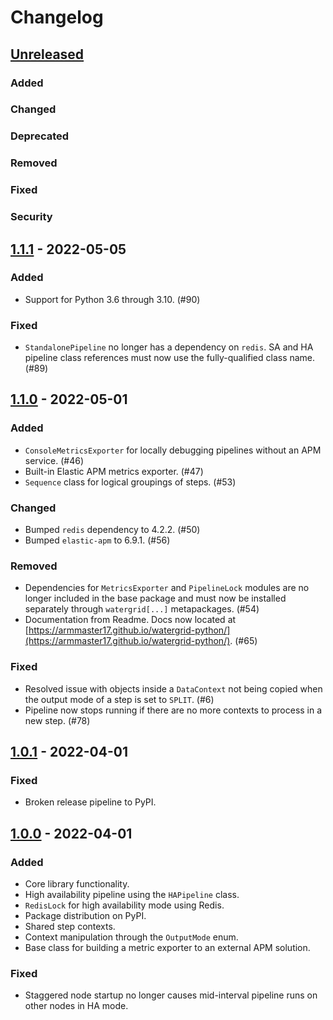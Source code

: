 # Changelog

## [Unreleased]

### Added

### Changed

### Deprecated

### Removed

### Fixed

### Security

## [1.1.1] - 2022-05-05

### Added

- Support for Python 3.6 through 3.10. (#90)

### Fixed

- `StandalonePipeline` no longer has a dependency on `redis`. SA and HA pipeline class references must now use the fully-qualified class name. (#89)

## [1.1.0] - 2022-05-01

### Added

- `ConsoleMetricsExporter` for locally debugging pipelines without an APM service. (#46)
- Built-in Elastic APM metrics exporter. (#47)
- `Sequence` class for logical groupings of steps. (#53)

### Changed

- Bumped `redis` dependency to 4.2.2. (#50)
- Bumped `elastic-apm` to 6.9.1. (#56)

### Removed

- Dependencies for `MetricsExporter` and `PipelineLock` modules are no longer included in the base package and must
now be installed separately through `watergrid[...]` metapackages. (#54)
- Documentation from Readme. Docs now located at
[https://armmaster17.github.io/watergrid-python/](https://armmaster17.github.io/watergrid-python/). (#65)

### Fixed

- Resolved issue with objects inside a `DataContext` not being copied when the
  output mode of a step is set to `SPLIT`. (#6)
- Pipeline now stops running if there are no more contexts to process in a new step. (#78)

## [1.0.1] - 2022-04-01
### Fixed

- Broken release pipeline to PyPI.

## [1.0.0] - 2022-04-01
### Added

- Core library functionality.
- High availability pipeline using the `HAPipeline` class.
- `RedisLock` for high availability mode using Redis.
- Package distribution on PyPI.
- Shared step contexts.
- Context manipulation through the `OutputMode` enum.
- Base class for building a metric exporter to an external APM solution.

### Fixed

- Staggered node startup no longer causes mid-interval pipeline runs on other nodes in HA mode.


[Unreleased]: https://github.com/ARMmaster17/watergrid-python/compare/1.1.1...HEAD
[1.1.1]: https://github.com/ARMmaster17/watergrid-python/compare/1.1.0...1.1.1
[1.1.0]: https://github.com/ARMmaster17/watergrid-python/compare/1.0.1...1.1.0
[1.0.1]: https://github.com/ARMmaster17/watergrid-python/compare/1.0.0...1.0.1
[1.0.0]: https://github.com/ARMmaster17/watergrid-python/releases/tag/1.0.0
